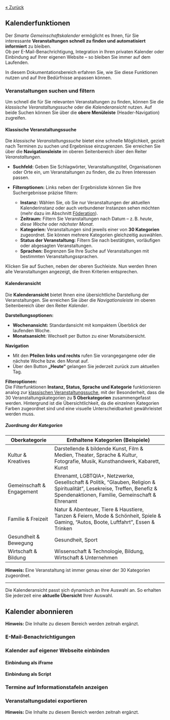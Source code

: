 [« Zurück](/get-started)

## Kalenderfunktionen

Der *Smarte Gemeinschaftskalender* ermöglicht es Ihnen, für Sie interessante **Veranstaltungen schnell zu finden und automatisiert informiert** zu bleiben.  
Ob per E-Mail-Benachrichtigung, Integration in Ihren privaten Kalender oder Einbindung auf Ihrer eigenen Website – so bleiben Sie immer auf dem Laufenden.

In diesem Dokumentationsbereich erfahren Sie, wie Sie diese Funktionen nutzen und auf Ihre Bedürfnisse anpassen können.

### Veranstaltungen suchen und filtern

Um schnell die für Sie relevanten Veranstaltungen zu finden, können Sie die *klassische Veranstaltungssuche* oder die *Kalenderansicht* nutzen. Auf beide Suchen können Sie über die **obere Menüleiste**  (Header-Navigation) zugreifen. 

#### Klassische Veranstaltungssuche

Die *klassische Veranstaltungssuche* bietet eine schnelle Möglichkeit, gezielt nach Terminen zu suchen und Ergebnisse einzugrenzen. Sie erreichen Sie über die **Navigationsleiste** im oberen Seitenbereich über den Reiter *Veranstaltungen*.  


- **Suchfeld:** Geben Sie Schlagwörter, Veranstaltungstitel, Organisationen oder Orte ein, um Veranstaltungen zu finden, die zu Ihren Interessen passen. 
 
- **Filteroptionen:** Links neben der Ergebnisliste können Sie Ihre Suchergebnisse präzise filtern:  
  - **Instanz:** Wählen Sie, ob Sie nur Veranstaltungen der aktuellen Kalenderinstanz oder auch verbundener Instanzen sehen möchten (mehr dazu im Abschnitt [Föderation](/Einführung/#föderation-einzelner-kalenderinstanzen)).  
  - **Zeitraum:** Filtern Sie Veranstaltungen nach Datum – z. B. *heute*, *diese Woche* oder *nächster Monat*.  
  - **Kategorien:** Veranstaltungen sind jeweils einer von **30 Kategorien** zugeordnet. Sie können mehrere Kategorien gleichzeitig auswählen.  
  - **Status der Veranstaltung:** Filtern Sie nach bestätigten, vorläufigen oder abgesagten Veranstaltungen.  
  - **Sprachen:** Begrenzen Sie Ihre Suche auf Veranstaltungen mit bestimmten Veranstaltungssprachen.  

Klicken Sie auf Suchen, neben der oberen Suchleiste. Nun werden Ihnen alle Veranstaltungen angezeigt, die Ihren Kriterien entsprechen. 

#### Kalenderansicht

Die **Kalenderansicht** bietet Ihnen eine übersichtliche Darstellung der Veranstaltungen. Sie erreichen Sie über die *Navigationsleiste* im oberen Seitenbereich über den Reiter *Kalender*. 

**Darstellungsoptionen:**  
- **Wochenansicht:** Standardansicht mit kompaktem Überblick der laufenden Woche.  
- **Monatsansicht:** Wechselt per Button zu einer Monatsübersicht.

**Navigation**
- Mit den **Pfeilen links und rechts** rufen Sie vorangegangene oder die nächste Woche bzw. den Monat auf.
- Über den Button **„Heute“** gelangen Sie jederzeit zurück zum aktuellen Tag.  

**Filteroptionen:**  
Die Filterfunktionen **Instanz, Status, Sprache und Kategorie** funktionieren analog zur [klassischen Veranstaltungssuche](/DSG%20Funktionen/#Klassische-Veranstaltungssuche), mit der Besonderheit, dass die 30 Veranstaltungskategorien zu **5 Oberkategorien** zusammengefasst werden. Hintergrund ist die Übersichtlichkeit, da die einzelnen Kategorien Farben zugeordnet sind und eine visuelle Unterscheidbarkeit gewährleistet werden muss.  
  

##### Zuordnung der Kategorien

| Oberkategorie                | Enthaltene Kategorien (Beispiele)          |
|-----------------------------|--------------------------------------------|
| Kultur & Kreatives          | Darstellende & bildende Kunst, Film & Medien, Theater, Sprache & Kultur, Fotografie, Musik, Kunsthandwerk, Kabarett, Kunst    |
| Gemeinschaft & Engagement   | Ehrenamt, LGBTQIA+, Netzwerke, Gesellschaft & Politik, “Glauben, Religion & Spiritualität”, Lesekreise, Treffen, Benefiz & Spendenaktionen, Familie, Gemeinschaft & Ehrenamt|
| Familie & Freizeit          | Natur & Abenteuer, Tiere & Haustiere, Tanzen & Feiern, Mode & Schönheit, Spiele & Gaming, “Autos, Boote, Luftfahrt”, Essen & Trinken|
| Gesundheit & Bewegung       | Gesundheit, Sport|
| Wirtschaft & Bildung        | Wissenschaft & Technologie, Bildung, Wirtschaft & Unternehmen|

**Hinweis:** Eine Veranstaltung ist immer genau einer der 30 Kategorien zugeordnet.

---

Die Kalenderansicht passt sich dynamisch an Ihre Auswahl an. So erhalten Sie jederzeit eine **aktuelle Übersicht** Ihrer Auswahl.


## Kalender abonnieren

**Hinweis:** Die Inhalte zu diesem Bereich werden zeitnah ergänzt.

### E-Mail-Benachrichtigungen

### Kalender auf eigener Webseite einbinden 

#### Einbindung als iFrame

#### Einbindung als Script

### Termine auf Informationstafeln anzeigen


### Veranstaltungsdatei exportieren

**Hinweis:** Die Inhalte zu diesem Bereich werden zeitnah ergänzt.




